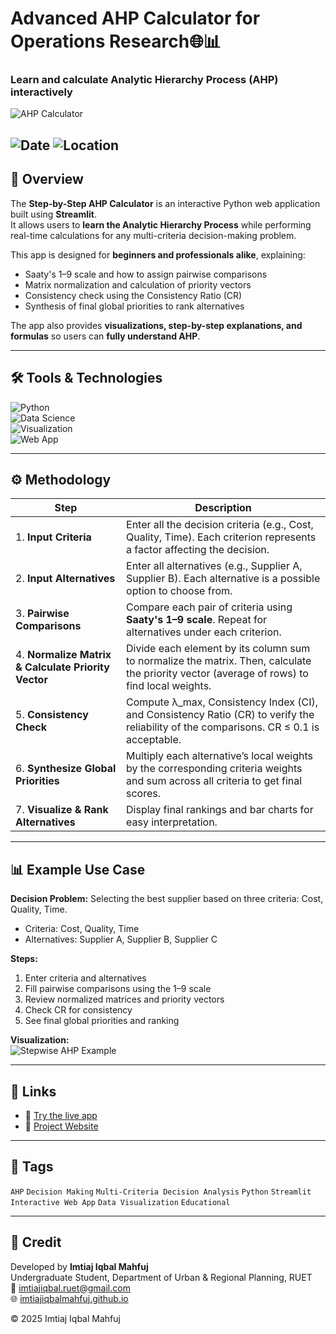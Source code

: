 # Advanced AHP Calculator for Operations Research🌐📊
### Learn and calculate Analytic Hierarchy Process (AHP) interactively

![AHP Calculator](path_to_your_app_image.png)

![Date](https://img.shields.io/badge/Date-28/09/2025-blue)
![Location](https://img.shields.io/badge/Location-Rajshahi-green)
---

## 📝 Overview
The **Step-by-Step AHP Calculator** is an interactive Python web application built using **Streamlit**.  
It allows users to **learn the Analytic Hierarchy Process** while performing real-time calculations for any multi-criteria decision-making problem.  

This app is designed for **beginners and professionals alike**, explaining:  
- Saaty's 1–9 scale and how to assign pairwise comparisons  
- Matrix normalization and calculation of priority vectors  
- Consistency check using the Consistency Ratio (CR)  
- Synthesis of final global priorities to rank alternatives  

The app also provides **visualizations, step-by-step explanations, and formulas** so users can **fully understand AHP**.

---

## 🛠️ Tools & Technologies
![Python](https://img.shields.io/badge/Python-NumPy%2CPandas%2CStreamlit-blue)  
![Data Science](https://img.shields.io/badge/Data%20Science-Python-lightgrey)  
![Visualization](https://img.shields.io/badge/Visualization-Interactive%20Charts-green)  
![Web App](https://img.shields.io/badge/Web%20App-Streamlit-red)  

---

## ⚙️ Methodology
| Step | Description |
|------|-------------|
| 1. **Input Criteria** | Enter all the decision criteria (e.g., Cost, Quality, Time). Each criterion represents a factor affecting the decision. |
| 2. **Input Alternatives** | Enter all alternatives (e.g., Supplier A, Supplier B). Each alternative is a possible option to choose from. |
| 3. **Pairwise Comparisons** | Compare each pair of criteria using **Saaty's 1–9 scale**. Repeat for alternatives under each criterion. |
| 4. **Normalize Matrix & Calculate Priority Vector** | Divide each element by its column sum to normalize the matrix. Then, calculate the priority vector (average of rows) to find local weights. |
| 5. **Consistency Check** | Compute λ_max, Consistency Index (CI), and Consistency Ratio (CR) to verify the reliability of the comparisons. CR ≤ 0.1 is acceptable. |
| 6. **Synthesize Global Priorities** | Multiply each alternative’s local weights by the corresponding criteria weights and sum across all criteria to get final scores. |
| 7. **Visualize & Rank Alternatives** | Display final rankings and bar charts for easy interpretation. |

---

## 📊 Example Use Case
**Decision Problem:** Selecting the best supplier based on three criteria: Cost, Quality, Time.  

- Criteria: Cost, Quality, Time  
- Alternatives: Supplier A, Supplier B, Supplier C  

**Steps:**  
1. Enter criteria and alternatives  
2. Fill pairwise comparisons using the 1–9 scale  
3. Review normalized matrices and priority vectors  
4. Check CR for consistency  
5. See final global priorities and ranking  

**Visualization:**  
![Stepwise AHP Example](path_to_example_image.png)  

---

## 📎 Links
- 🔗 [Try the live app](https://imtiajiqbalmahfuj-ahp-calculator.streamlit.app/)  
- 📄 [Project Website](https://imtiajiqbalmahfuj.github.io/)  

---

## 🔖 Tags
`AHP` `Decision Making` `Multi-Criteria Decision Analysis` `Python` `Streamlit` `Interactive Web App` `Data Visualization` `Educational`  

---

## 📌 Credit
Developed by **Imtiaj Iqbal Mahfuj**  
Undergraduate Student, Department of Urban & Regional Planning, RUET  
📧 [imtiajiqbal.ruet@gmail.com](mailto:imtiajiqbal.ruet@gmail.com)  
🌐 [imtiajiqbalmahfuj.github.io](https://imtiajiqbalmahfuj.github.io/)  

© 2025 Imtiaj Iqbal Mahfuj

